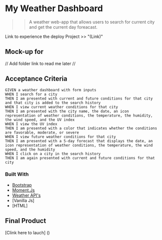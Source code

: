 # My Weather Dashboard

>>A weather web-app that allows users to search for current city and get the current day foreacast. 

Link to experience the deploy Project >> "(Link)"

## Mock-up for 
 // Add folder link to read me later //


## Acceptance Criteria 

```
GIVEN a weather dashboard with form inputs
WHEN I search for a city
THEN I am presented with current and future conditions for that city and that city is added to the search history
WHEN I view current weather conditions for that city
THEN I am presented with the city name, the date, an icon representation of weather conditions, the temperature, the humidity, the wind speed, and the UV index
WHEN I view the UV index
THEN I am presented with a color that indicates whether the conditions are favorable, moderate, or severe
WHEN I view future weather conditions for that city
THEN I am presented with a 5-day forecast that displays the date, an icon representation of weather conditions, the temperature, the wind speed, and the humidity
WHEN I click on a city in the search history
THEN I am again presented with current and future conditions for that city
```

### Built With 

* [Bootstrap](https://getbootstrap.com/)
* [Moment.Js](https://momentjs.com/)
* [Weather API's](https://openweathermap.org/api)
* [Vanilla Js]
* [HTML]

## Final Product

[Clink here to lauch] ()

